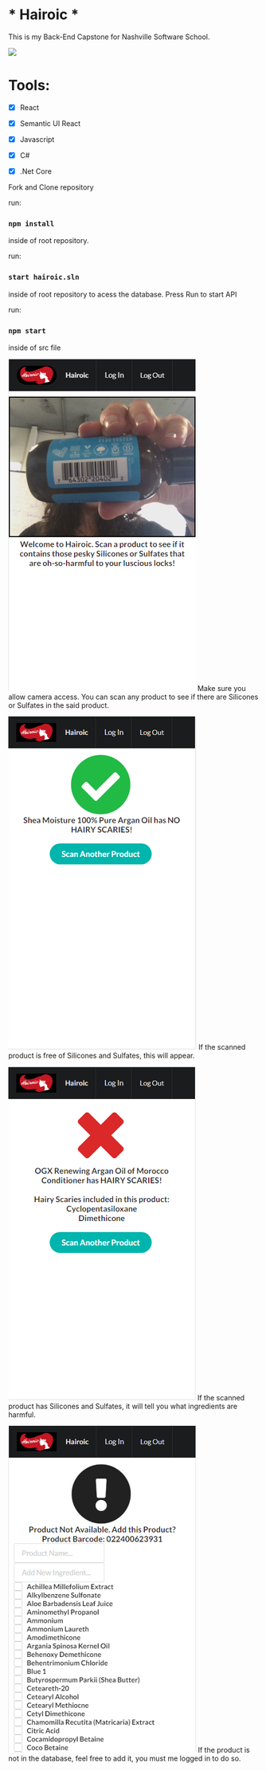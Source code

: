 # * Hairoic *

This is my Back-End Capstone for Nashville Software School.

![](pics/Hairoic.PNG)

# Tools:

- [x] React
- [x] Semantic UI React
- [x] Javascript 
- [x] C#
- [x] .Net Core


Fork and Clone repository

run:
### `npm install`
inside of root repository.

run:
### `start hairoic.sln`
inside of root repository to acess the database.
Press Run to start API

run:
### `npm start`
inside of src file

![](pics/HairoicScan.PNG)
Make sure you allow camera access.
You can scan any product to see if there are Silicones or Sulfates in the said product.


![](pics/GoodProd.PNG)
If the scanned product is free of Silicones and Sulfates, this will appear.

![](pics/BadProd.PNG)
If the scanned product has Silicones and Sulfates, it will tell you what ingredients are harmful.

![](pics/NewProd.PNG)
If the product is not in the database, feel free to add it, you must me logged in to do so.

